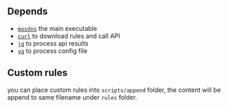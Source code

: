 ## Depends

- [`mosdns`](https://github.com/IrineSistiana/mosdns) the main executable
- [`curl`](https://curl.se/) to download rules and call API
- [`jq`](https://jqlang.github.io/jq/) to process api results
- [`yq`](https://mikefarah.gitbook.io/yq/) to process config file


## Custom rules

you can place custom rules into `scripts/append` folder, the content will be append to same filename under `rules` folder.

